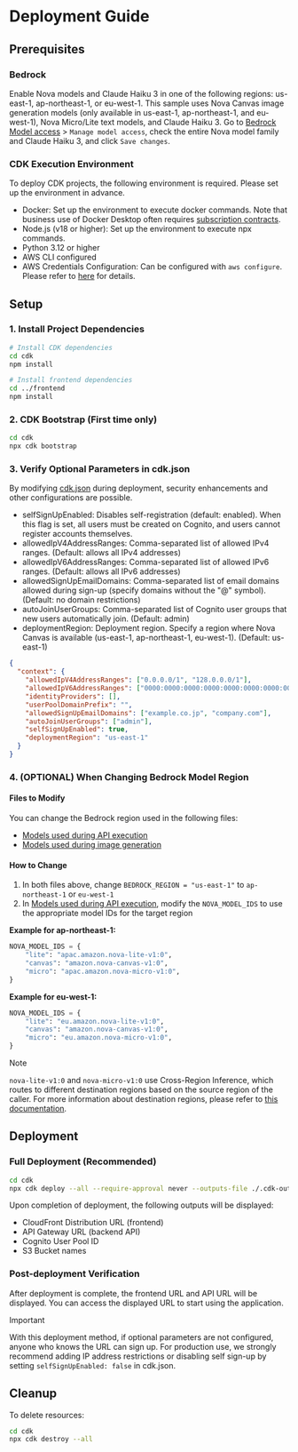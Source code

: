 # Deployment Guide

## Prerequisites
### Bedrock
Enable Nova models and Claude Haiku 3 in one of the following regions: us-east-1, ap-northeast-1, or eu-west-1. This sample uses Nova Canvas image generation models (only available in us-east-1, ap-northeast-1, and eu-west-1), Nova Micro/Lite text models, and Claude Haiku 3.
Go to [Bedrock Model access](https://us-east-1.console.aws.amazon.com/bedrock/home?region=us-east-1#/modelaccess) > `Manage model access`, check the entire Nova model family and Claude Haiku 3, and click `Save changes`.

### CDK Execution Environment
To deploy CDK projects, the following environment is required. Please set up the environment in advance.

- Docker: Set up the environment to execute docker commands. Note that business use of Docker Desktop often requires [subscription contracts](https://www.docker.com/legal/docker-subscription-service-agreement/).
- Node.js (v18 or higher): Set up the environment to execute npx commands.
- Python 3.12 or higher
- AWS CLI configured
- AWS Credentials Configuration: Can be configured with `aws configure`. Please refer to [here](https://docs.aws.amazon.com/cli/latest/userguide/cli-configure-quickstart.html) for details.

## Setup

### 1. Install Project Dependencies

```bash
# Install CDK dependencies
cd cdk
npm install

# Install frontend dependencies
cd ../frontend
npm install
```

### 2. CDK Bootstrap (First time only)

```bash
cd cdk
npx cdk bootstrap
```

### 3. Verify Optional Parameters in cdk.json

By modifying [cdk.json](../../cdk/cdk.json) during deployment, security enhancements and other configurations are possible.
- selfSignUpEnabled: Disables self-registration (default: enabled). When this flag is set, all users must be created on Cognito, and users cannot register accounts themselves.
- allowedIpV4AddressRanges: Comma-separated list of allowed IPv4 ranges. (Default: allows all IPv4 addresses)
- allowedIpV6AddressRanges: Comma-separated list of allowed IPv6 ranges. (Default: allows all IPv6 addresses)
- allowedSignUpEmailDomains: Comma-separated list of email domains allowed during sign-up (specify domains without the "@" symbol). (Default: no domain restrictions)
- autoJoinUserGroups: Comma-separated list of Cognito user groups that new users automatically join. (Default: admin)
- deploymentRegion: Deployment region. Specify a region where Nova Canvas is available (us-east-1, ap-northeast-1, eu-west-1). (Default: us-east-1)

```json
{
  "context": {
    "allowedIpV4AddressRanges": ["0.0.0.0/1", "128.0.0.0/1"],
    "allowedIpV6AddressRanges": ["0000:0000:0000:0000:0000:0000:0000:0000/1", "8000:0000:0000:0000:0000:0000:0000:0000/1"],
    "identityProviders": [],
    "userPoolDomainPrefix": "",
    "allowedSignUpEmailDomains": ["example.co.jp", "company.com"],
    "autoJoinUserGroups": ["admin"],
    "selfSignUpEnabled": true,
    "deploymentRegion": "us-east-1"
  }
}
```

### 4. (OPTIONAL) When Changing Bedrock Model Region

#### Files to Modify
You can change the Bedrock region used in the following files:
- [Models used during API execution](../../lambda/api/app/utils/core.py) 
- [Models used during image generation](../../lambda/gen_vto_image/utils/core.py)

#### How to Change
1. In both files above, change `BEDROCK_REGION = "us-east-1"` to `ap-northeast-1` or `eu-west-1`
2. In [Models used during API execution](../../lambda/api/app/utils/core.py), modify the `NOVA_MODEL_IDS` to use the appropriate model IDs for the target region

**Example for ap-northeast-1:**
```python
NOVA_MODEL_IDS = {
    "lite": "apac.amazon.nova-lite-v1:0", 
    "canvas": "amazon.nova-canvas-v1:0",  
    "micro": "apac.amazon.nova-micro-v1:0", 
}
```

**Example for eu-west-1:**
```python
NOVA_MODEL_IDS = {
    "lite": "eu.amazon.nova-lite-v1:0", 
    "canvas": "amazon.nova-canvas-v1:0",  
    "micro": "eu.amazon.nova-micro-v1:0", 
}
```

> [!Note]
> `nova-lite-v1:0` and `nova-micro-v1:0` use Cross-Region Inference, which routes to different destination regions based on the source region of the caller. For more information about destination regions, please refer to [this documentation](https://docs.aws.amazon.com/bedrock/latest/userguide/cross-region-inference.html).

## Deployment
### Full Deployment (Recommended)

```bash
cd cdk
npx cdk deploy --all --require-approval never --outputs-file ./.cdk-outputs.json
```
Upon completion of deployment, the following outputs will be displayed:
- CloudFront Distribution URL (frontend)
- API Gateway URL (backend API)
- Cognito User Pool ID
- S3 Bucket names

### Post-deployment Verification

   After deployment is complete, the frontend URL and API URL will be displayed.
   You can access the displayed URL to start using the application.

> [!Important]
> With this deployment method, if optional parameters are not configured, anyone who knows the URL can sign up.
For production use, we strongly recommend adding IP address restrictions or disabling self sign-up by setting `selfSignUpEnabled: false` in cdk.json.

## Cleanup

To delete resources:

```bash
cd cdk
npx cdk destroy --all
